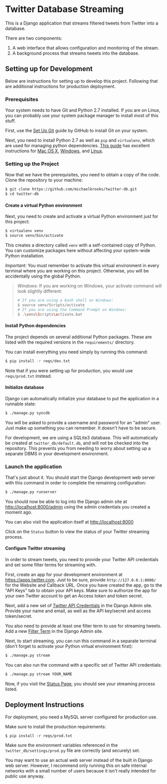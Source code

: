 Twitter Database Streaming
==========

This is a Django application that streams filtered tweets from Twitter
into a database.

There are two components:

1. A web interface that allows configuration and monitoring of the stream.
2. A background process that streams tweets into the database.


Setting up for Development
----------------

Below are instructions for setting up to develop this project.
Following that are additional instructions for production deployment.

### Prerequisites

Your system needs to have Git and Python 2.7 installed.
If you are on Linux, you can probably use your system package manager to install
most of this stuff.

First, use the [Set Up Git](https://help.github.com/articles/set-up-git) guide by GitHub to install Git on your system.

Next, you need to install Python 2.7 as well as `pip` and `virtualenv`, which
are used for managing python dependencies.
[This guide](http://python-guide.readthedocs.org/) has excellent instructions for
[Mac OS X](http://python-guide.readthedocs.org/en/latest/starting/install/osx/),
[Windows](http://python-guide.readthedocs.org/en/latest/starting/install/win/), and
[Linux](http://python-guide.readthedocs.org/en/latest/starting/install/linux/).

### Setting up the Project

Now that we have the prerequisites, you need to obtain a copy of the code.
Clone the repository to your machine:

```bash
$ git clone https://github.com/michaelbrooks/twitter-db.git
$ cd twitter-db
```


#### Create a virtual Python environment

Next, you need to create and activate a virtual Python environment just for this project:

```bash
$ virtualenv venv
$ source venv/bin/activate
```

This creates a directory called `venv` with a self-contained copy
of Python. You can customize packages here without affecting your
 system-wide Python installation.

*Important:* You must remember to activate this virtual environment in every terminal
where you are working on this project. Otherwise, you will be accidentally
using the global Python.

> *Windows:* If you are working on Windows, your activate command will look slightly different:
> ```bash
> # If you are using a bash shell on Windows:
> $ source venv/Scripts/activate
> # If you are using the Command Prompt on Windows:
> $ .\venv\Scripts\activate.bat
> ```

#### Install Python dependencies

The project depends on several additional Python packages.
These are listed with the required versions in the `requirements/` directory.

You can install everything you need simply by running this command:

```bash
$ pip install -r reqs/dev.txt
```

Note that if you were setting up for production, you would use `reqs/prod.txt` instead.

#### Initialize database

Django can automatically initialize your database to put the application
in a runnable state:

```bash
$ ./manage.py syncdb
```

You will be asked to provide a username and password for an "admin" user.
Just make up something you can remember. It doesn't have to be secure.

For development, we are using a SQLite3 database. This will automatically be created
at `twitter_db/default.db`, and will not be checked into the repository.
This prevents you from needing to worry about setting up a separate
DBMS in your development environment.


### Launch the application

That's just about it. You should start the Django development web server with
 this command in order to complete the remaining configuration:

```bash
$ ./manage.py runserver
```

You should now be able to log into the Django admin site at
[http://localhost:8000/admin](http://localhost:8000/admin)
using the admin credentials you created a moment ago.

You can also visit the application itself at
[http://localhost:8000](http://localhost:8000)

Click on the `Status` button to view the status of your Twitter streaming process.

#### Configure Twitter streaming

In order to stream tweets, you need to provide your Twitter
API credentials and set some filter terms for streaming with.

First, create an app for your development environment at https://apps.twitter.com.
Just to be sure, provide `http://127.0.0.1:8000/` for the Website and Callback URL.
Once you have created the app, go to the "API Keys" tab to obtain your API keys.
Make sure to authorize the app for your own Twitter account to get an Access token and token secret.

Next, add a new set of [Twitter API Credentials](http://localhost:8000/admin/streamer/twitterapicredentials/add)
in the Django Admin site. Provide your name and email, as well as the API key/secret and access token/secret.

You also need to provide at least one filter term to use for streaming tweets.
Add a new [Filter Term](http://localhost:8000/admin/streamer/filterterm/add) in the Django Admin site.

Next, to start streaming, you can run this command in a separate terminal
(don't forget to activate your Python virtual environment first):

```bash
$ ./manage.py stream
```

You can also run the command with a specific set of Twitter API credentials:

```bash
$ ./manage.py stream YOUR_NAME
```

Now, if you visit the [Status Page](http://localhost:8000/status), you should
 see your streaming process listed.


Deployment Instructions
---------------

For deployment, you need a MySQL server configured for production use.

Make sure to install the production requirements:

```code
$ pip install -r reqs/prod.txt
```

Make sure the environment variables referenced in the `twitter_db/settings/prod.py`
file are correctly (and securely) set.

You may want to use an actual web server instead of the built in Django web server.
However, I recommend only running this on safe internal networks
 with a small number of users because it isn't really intended for public use anyway.
